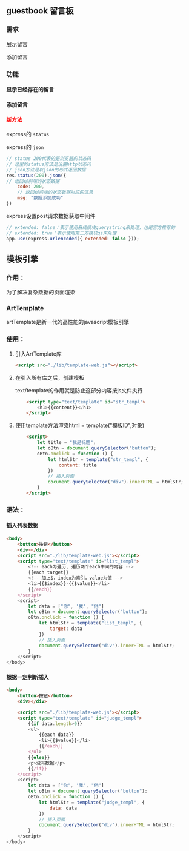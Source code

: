 ## guestbook 留言板

### 需求

展示留言

添加留言

### 功能

#### 显示已经存在的留言

#### 添加留言

#### <font color=red>新方法</font>

express的 `status`

express的 `json`

```js
// status 200代表的是浏览器的状态码
// 这里的status方法是设置http状态码
// json方法是以json的形式返回数据
res.status(200).json({
// 返回给前端的状态数据
	code: 200,
 	// 返回给前端的状态数据对应的信息
    msg: "数据添加成功"
})
```



express设置post请求数据获取中间件

```js
// extended: false：表示使用系统模块querystring来处理，也是官方推荐的
// extended: true：表示使用第三方模块qs来处理
app.use(express.urlencoded({ extended: false }));
```



## 模板引擎

### 作用：

为了解决复杂数据的页面渲染

### ArtTemplate

artTemplate是新一代的高性能的javascript模板引擎

### 使用：

1. 引入ArtTemplate库

   ```html
   <script src="./lib/template-web.js"></script>
   ```

2. 在引入所有库之后，创建模板

   text/template的作用就是防止这部分内容按js文件执行

   ```html
       <script type="text/template" id="str_templ">
           <h1>{{content}}</h1>
       </script>
   ```

3. 使用template方法渲染html  =  template("模板ID",对象)

   ```html
       <script>
           let title = "我是标题";
           let oBtn = document.querySelector("button");
           oBtn.onclick = function () {
               let htmlStr = template("str_templ", {
                   content: title
               })
               // 插入页面
               document.querySelector("div").innerHTML = htmlStr;
           }
       </script>
   ```

### 语法：

#### 插入列表数据

```html
<body>
    <button>按钮</button>
    <div></div>
    <script src="./lib/template-web.js"></script>
    <script type="text/template" id="list_templ">
   		<!-- each为遍历, 遍历两个each中间的内容 -->
        {{each target}}
        <!-- 加上$，index为索引，value为值 -->
        <li>{{$index}}-{{$value}}</li>
        {{/each}}
    </script>
    <script>
        let data = ["你", '我', "他"]
        let oBtn = document.querySelector("button");
        oBtn.onclick = function () {
            let htmlStr = template("list_templ", {
                target: data
            })
            // 插入页面
            document.querySelector("div").innerHTML = htmlStr;
        }
    </script>
</body>
```

#### 根据一定判断插入

```html
<body>
    <button>按钮</button>
    <div></div>

    <script src="./lib/template-web.js"></script>
    <script type="text/template" id="judge_templ">
        {{if data.length>0}}
        <ul>
            {{each data}}
            <li>{{$value}}</li>
            {{/each}}
        </ul>
        {{else}}
        <p>没有数据</p>
        {{/if}}
    </script>
    <script>
        let data = ["你", '我', "他"]
        let oBtn = document.querySelector("button");
        oBtn.onclick = function () {
            let htmlStr = template("judge_templ", {
                data: data
            })
            // 插入页面
            document.querySelector("div").innerHTML = htmlStr;
        }
    </script>
</body>
```


